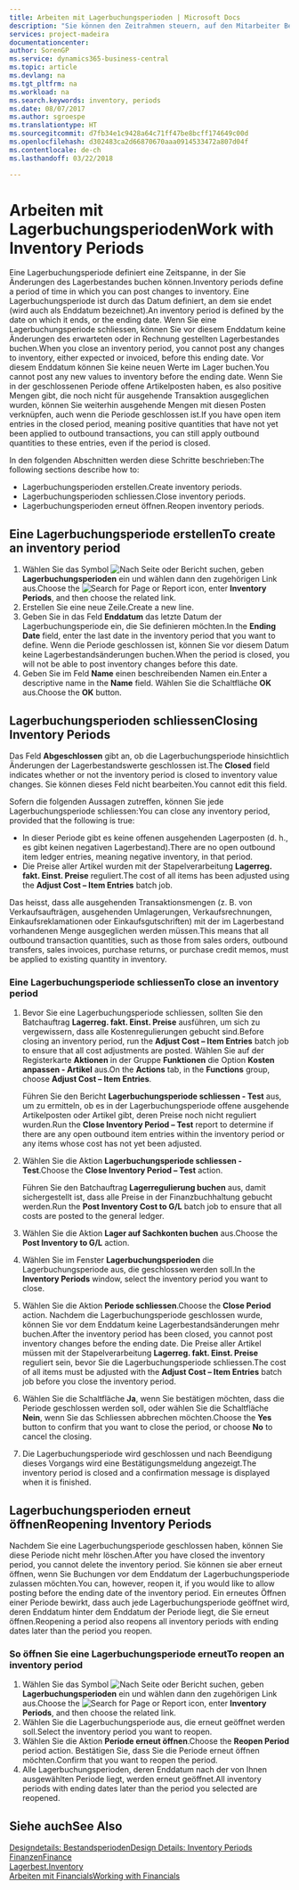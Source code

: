 ```yaml
---
title: Arbeiten mit Lagerbuchungsperioden | Microsoft Docs
description: "Sie können den Zeitrahmen steuern, auf den Mitarbeiter Beitragsänderungen des Lagerbestandes buchen können, indem Sie Lagerbuchungsperioden definieren."
services: project-madeira
documentationcenter: 
author: SorenGP
ms.service: dynamics365-business-central
ms.topic: article
ms.devlang: na
ms.tgt_pltfrm: na
ms.workload: na
ms.search.keywords: inventory, periods
ms.date: 08/07/2017
ms.author: sgroespe
ms.translationtype: HT
ms.sourcegitcommit: d7fb34e1c9428a64c71ff47be8bcff174649c00d
ms.openlocfilehash: d302483ca2d66870670aaa0914533472a807d04f
ms.contentlocale: de-ch
ms.lasthandoff: 03/22/2018

---
```

# <a name="work-with-inventory-periods"></a><span data-ttu-id="24b51-103">Arbeiten mit Lagerbuchungsperioden</span><span class="sxs-lookup"><span data-stu-id="24b51-103">Work with Inventory Periods</span></span>
<span data-ttu-id="24b51-104">Eine Lagerbuchungsperiode definiert eine Zeitspanne, in der Sie Änderungen des Lagerbestandes buchen können.</span><span class="sxs-lookup"><span data-stu-id="24b51-104">Inventory periods define a period of time in which you can post changes to inventory.</span></span> <span data-ttu-id="24b51-105">Eine Lagerbuchungsperiode ist durch das Datum definiert, an dem sie endet (wird auch als Enddatum bezeichnet).</span><span class="sxs-lookup"><span data-stu-id="24b51-105">An inventory period is defined by the date on which it ends, or the ending date.</span></span> <span data-ttu-id="24b51-106">Wenn Sie eine Lagerbuchungsperiode schliessen, können Sie vor diesem Enddatum keine Änderungen des erwarteten oder in Rechnung gestellten Lagerbestandes buchen.</span><span class="sxs-lookup"><span data-stu-id="24b51-106">When you close an inventory period, you cannot post any changes to inventory, either expected or invoiced, before this ending date.</span></span> <span data-ttu-id="24b51-107">Vor diesem Enddatum können Sie keine neuen Werte im Lager buchen.</span><span class="sxs-lookup"><span data-stu-id="24b51-107">You cannot post any new values to inventory before the ending date.</span></span> <span data-ttu-id="24b51-108">Wenn Sie in der geschlossenen Periode offene Artikelposten haben, es also positive Mengen gibt, die noch nicht für ausgehende Transaktion ausgeglichen wurden, können Sie weiterhin ausgehende Mengen mit diesen Posten verknüpfen, auch wenn die Periode geschlossen ist.</span><span class="sxs-lookup"><span data-stu-id="24b51-108">If you have open item entries in the closed period, meaning positive quantities that have not yet been applied to outbound transactions, you can still apply outbound quantities to these entries, even if the period is closed.</span></span>  

<span data-ttu-id="24b51-109">In den folgenden Abschnitten werden diese Schritte beschrieben:</span><span class="sxs-lookup"><span data-stu-id="24b51-109">The following sections describe how to:</span></span>  

* <span data-ttu-id="24b51-110">Lagerbuchungsperioden erstellen.</span><span class="sxs-lookup"><span data-stu-id="24b51-110">Create inventory periods.</span></span>  
* <span data-ttu-id="24b51-111">Lagerbuchungsperioden schliessen.</span><span class="sxs-lookup"><span data-stu-id="24b51-111">Close inventory periods.</span></span>  
* <span data-ttu-id="24b51-112">Lagerbuchungsperioden erneut öffnen.</span><span class="sxs-lookup"><span data-stu-id="24b51-112">Reopen inventory periods.</span></span>  

## <a name="to-create-an-inventory-period"></a><span data-ttu-id="24b51-113">Eine Lagerbuchungsperiode erstellen</span><span class="sxs-lookup"><span data-stu-id="24b51-113">To create an inventory period</span></span>  
1. <span data-ttu-id="24b51-114">Wählen Sie das Symbol ![Nach Seite oder Bericht suchen](media/ui-search/search_small.png "Symbol Nach Seite oder Bericht suchen"), geben **Lagerbuchungsperioden** ein und wählen dann den zugehörigen Link aus.</span><span class="sxs-lookup"><span data-stu-id="24b51-114">Choose the ![Search for Page or Report](media/ui-search/search_small.png "Search for Page or Report icon") icon, enter **Inventory Periods**, and then choose the related link.</span></span>  
2. <span data-ttu-id="24b51-115">Erstellen Sie eine neue Zeile.</span><span class="sxs-lookup"><span data-stu-id="24b51-115">Create a new line.</span></span>  
3. <span data-ttu-id="24b51-116">Geben Sie in das Feld **Enddatum** das letzte Datum der Lagerbuchungsperiode ein, die Sie definieren möchten.</span><span class="sxs-lookup"><span data-stu-id="24b51-116">In the **Ending Date** field, enter the last date in the inventory period that you want to define.</span></span> <span data-ttu-id="24b51-117">Wenn die Periode geschlossen ist, können Sie vor diesem Datum keine Lagerbestandsänderungen buchen.</span><span class="sxs-lookup"><span data-stu-id="24b51-117">When the period is closed, you will not be able to post inventory changes before this date.</span></span>  
4. <span data-ttu-id="24b51-118">Geben Sie im Feld **Name** einen beschreibenden Namen ein.</span><span class="sxs-lookup"><span data-stu-id="24b51-118">Enter a descriptive name in the **Name** field.</span></span> <span data-ttu-id="24b51-119">Wählen Sie die Schaltfläche **OK** aus.</span><span class="sxs-lookup"><span data-stu-id="24b51-119">Choose the **OK** button.</span></span>  

## <a name="closing-inventory-periods"></a><span data-ttu-id="24b51-120">Lagerbuchungsperioden schliessen</span><span class="sxs-lookup"><span data-stu-id="24b51-120">Closing Inventory Periods</span></span>  
<span data-ttu-id="24b51-121">Das Feld **Abgeschlossen** gibt an, ob die Lagerbuchungsperiode hinsichtlich Änderungen der Lagerbestandswerte geschlossen ist.</span><span class="sxs-lookup"><span data-stu-id="24b51-121">The **Closed** field indicates whether or not the inventory period is closed to inventory value changes.</span></span> <span data-ttu-id="24b51-122">Sie können dieses Feld nicht bearbeiten.</span><span class="sxs-lookup"><span data-stu-id="24b51-122">You cannot edit this field.</span></span>  

<span data-ttu-id="24b51-123">Sofern die folgenden Aussagen zutreffen, können Sie jede Lagerbuchungsperiode schliessen:</span><span class="sxs-lookup"><span data-stu-id="24b51-123">You can close any inventory period, provided that the following is true:</span></span>  

* <span data-ttu-id="24b51-124">In dieser Periode gibt es keine offenen ausgehenden Lagerposten (d. h., es gibt keinen negativen Lagerbestand).</span><span class="sxs-lookup"><span data-stu-id="24b51-124">There are no open outbound item ledger entries, meaning negative inventory, in that period.</span></span>  
* <span data-ttu-id="24b51-125">Die Preise aller Artikel wurden mit der Stapelverarbeitung **Lagerreg. fakt. Einst. Preise** reguliert.</span><span class="sxs-lookup"><span data-stu-id="24b51-125">The cost of all items has been adjusted using the **Adjust Cost – Item Entries** batch job.</span></span>  

<span data-ttu-id="24b51-126">Das heisst, dass alle ausgehenden Transaktionsmengen (z. B. von Verkaufsaufträgen, ausgehenden Umlagerungen, Verkaufsrechnungen, Einkaufsreklamationen oder Einkaufsgutschriften) mit der im Lagerbestand vorhandenen Menge ausgeglichen werden müssen.</span><span class="sxs-lookup"><span data-stu-id="24b51-126">This means that all outbound transaction quantities, such as those from sales orders, outbound transfers, sales invoices, purchase returns, or purchase credit memos, must be applied to existing quantity in inventory.</span></span>  

### <a name="to-close-an-inventory-period"></a><span data-ttu-id="24b51-127">Eine Lagerbuchungsperiode schliessen</span><span class="sxs-lookup"><span data-stu-id="24b51-127">To close an inventory period</span></span>  
1. <span data-ttu-id="24b51-128">Bevor Sie eine Lagerbuchungsperiode schliessen, sollten Sie den Batchauftrag **Lagerreg. fakt. Einst. Preise** ausführen, um sich zu vergewissern, dass alle Kostenregulierungen gebucht sind.</span><span class="sxs-lookup"><span data-stu-id="24b51-128">Before closing an inventory period, run the **Adjust Cost – Item Entries** batch job to ensure that all cost adjustments are posted.</span></span> <span data-ttu-id="24b51-129">Wählen Sie auf der Registerkarte **Aktionen** in der Gruppe **Funktionen** die Option **Kosten anpassen - Artikel** aus.</span><span class="sxs-lookup"><span data-stu-id="24b51-129">On the **Actions** tab, in the **Functions** group, choose **Adjust Cost – Item Entries**.</span></span>  

     <span data-ttu-id="24b51-130">Führen Sie den Bericht **Lagerbuchungsperiode schliessen - Test** aus, um zu ermitteln, ob es in der Lagerbuchungsperiode offene ausgehende Artikelposten oder Artikel gibt, deren Preise noch nicht reguliert wurden.</span><span class="sxs-lookup"><span data-stu-id="24b51-130">Run the **Close Inventory Period – Test** report to determine if there are any open outbound item entries within the inventory period or any items whose cost has not yet been adjusted.</span></span>  
2. <span data-ttu-id="24b51-131">Wählen Sie die Aktion **Lagerbuchungsperiode schliessen - Test**.</span><span class="sxs-lookup"><span data-stu-id="24b51-131">Choose the **Close Inventory Period – Test** action.</span></span>  

     <span data-ttu-id="24b51-132">Führen Sie den Batchauftrag **Lagerregulierung buchen** aus, damit sichergestellt ist, dass alle Preise in der Finanzbuchhaltung gebucht werden.</span><span class="sxs-lookup"><span data-stu-id="24b51-132">Run the **Post Inventory Cost to G/L** batch job to ensure that all costs are posted to the general ledger.</span></span>  
3. <span data-ttu-id="24b51-133">Wählen Sie die Aktion **Lager auf Sachkonten buchen** aus.</span><span class="sxs-lookup"><span data-stu-id="24b51-133">Choose the **Post Inventory to G/L** action.</span></span>  
4. <span data-ttu-id="24b51-134">Wählen Sie im Fenster  **Lagerbuchungsperioden** die Lagerbuchungsperiode aus, die geschlossen werden soll.</span><span class="sxs-lookup"><span data-stu-id="24b51-134">In the **Inventory Periods** window, select the inventory period you want to close.</span></span>  
5. <span data-ttu-id="24b51-135">Wählen Sie die Aktion **Periode schliessen**.</span><span class="sxs-lookup"><span data-stu-id="24b51-135">Choose the **Close Period** action.</span></span> <span data-ttu-id="24b51-136">Nachdem die Lagerbuchungsperiode geschlossen wurde, können Sie vor dem Enddatum keine Lagerbestandsänderungen mehr buchen.</span><span class="sxs-lookup"><span data-stu-id="24b51-136">After the inventory period has been closed, you cannot post inventory changes before the ending date.</span></span> <span data-ttu-id="24b51-137">Die Preise aller Artikel müssen mit der Stapelverarbeitung **Lagerreg. fakt. Einst. Preise** reguliert sein, bevor Sie die Lagerbuchungsperiode schliessen.</span><span class="sxs-lookup"><span data-stu-id="24b51-137">The cost of all items must be adjusted with the **Adjust Cost – Item Entries** batch job before you close the inventory period.</span></span>  
6. <span data-ttu-id="24b51-138">Wählen Sie die Schaltfläche **Ja**, wenn Sie bestätigen möchten, dass die Periode geschlossen werden soll, oder wählen Sie die Schaltfläche **Nein**, wenn Sie das Schliessen abbrechen möchten.</span><span class="sxs-lookup"><span data-stu-id="24b51-138">Choose the **Yes** button to confirm that you want to close the period, or choose **No** to cancel the closing.</span></span>  
7. <span data-ttu-id="24b51-139">Die Lagerbuchungsperiode wird geschlossen und nach Beendigung dieses Vorgangs wird eine Bestätigungsmeldung angezeigt.</span><span class="sxs-lookup"><span data-stu-id="24b51-139">The inventory period is closed and a confirmation message is displayed when it is finished.</span></span>  

## <a name="reopening-inventory-periods"></a><span data-ttu-id="24b51-140">Lagerbuchungsperioden erneut öffnen</span><span class="sxs-lookup"><span data-stu-id="24b51-140">Reopening Inventory Periods</span></span>  
<span data-ttu-id="24b51-141">Nachdem Sie eine Lagerbuchungsperiode geschlossen haben, können Sie diese Periode nicht mehr löschen.</span><span class="sxs-lookup"><span data-stu-id="24b51-141">After you have closed the inventory period, you cannot delete the inventory period.</span></span> <span data-ttu-id="24b51-142">Sie können sie aber erneut öffnen, wenn Sie Buchungen vor dem Enddatum der Lagerbuchungsperiode zulassen möchten.</span><span class="sxs-lookup"><span data-stu-id="24b51-142">You can, however, reopen it, if you would like to allow posting before the ending date of the inventory period.</span></span> <span data-ttu-id="24b51-143">Ein erneutes Öffnen einer Periode bewirkt, dass auch jede Lagerbuchungsperiode geöffnet wird, deren Enddatum hinter dem Enddatum der Periode liegt, die Sie erneut öffnen.</span><span class="sxs-lookup"><span data-stu-id="24b51-143">Reopening a period also reopens all inventory periods with ending dates later than the period you reopen.</span></span>  

### <a name="to-reopen-an-inventory-period"></a><span data-ttu-id="24b51-144">So öffnen Sie eine Lagerbuchungsperiode erneut</span><span class="sxs-lookup"><span data-stu-id="24b51-144">To reopen an inventory period</span></span>  
1. <span data-ttu-id="24b51-145">Wählen Sie das Symbol ![Nach Seite oder Bericht suchen](media/ui-search/search_small.png "Symbol Nach Seite oder Bericht suchen"), geben **Lagerbuchungsperioden** ein und wählen dann den zugehörigen Link aus.</span><span class="sxs-lookup"><span data-stu-id="24b51-145">Choose the ![Search for Page or Report](media/ui-search/search_small.png "Search for Page or Report icon") icon, enter **Inventory Periods**, and then choose the related link.</span></span>  
2. <span data-ttu-id="24b51-146">Wählen Sie die Lagerbuchungsperiode aus, die erneut geöffnet werden soll.</span><span class="sxs-lookup"><span data-stu-id="24b51-146">Select the inventory period you want to reopen.</span></span>  
3. <span data-ttu-id="24b51-147">Wählen Sie die Aktion **Periode erneut öffnen**.</span><span class="sxs-lookup"><span data-stu-id="24b51-147">Choose the **Reopen Period** period action.</span></span> <span data-ttu-id="24b51-148">Bestätigen Sie, dass Sie die Periode erneut öffnen möchten.</span><span class="sxs-lookup"><span data-stu-id="24b51-148">Confirm that you want to reopen the period.</span></span>  
4. <span data-ttu-id="24b51-149">Alle Lagerbuchungsperioden, deren Enddatum nach der von Ihnen ausgewählten Periode liegt, werden erneut geöffnet.</span><span class="sxs-lookup"><span data-stu-id="24b51-149">All inventory periods with ending dates later than the period you selected are reopened.</span></span>  

## <a name="see-also"></a><span data-ttu-id="24b51-150">Siehe auch</span><span class="sxs-lookup"><span data-stu-id="24b51-150">See Also</span></span>  
[<span data-ttu-id="24b51-151">Designdetails: Bestandsperioden</span><span class="sxs-lookup"><span data-stu-id="24b51-151">Design Details: Inventory Periods</span></span>](design-details-inventory-periods.md)  
[<span data-ttu-id="24b51-152">Finanzen</span><span class="sxs-lookup"><span data-stu-id="24b51-152">Finance</span></span>](finance.md)  
[<span data-ttu-id="24b51-153">Lagerbest.</span><span class="sxs-lookup"><span data-stu-id="24b51-153">Inventory</span></span>](inventory-manage-inventory.md)  
[<span data-ttu-id="24b51-154">Arbeiten mit Financials</span><span class="sxs-lookup"><span data-stu-id="24b51-154">Working with Financials</span></span>](ui-work-product.md)

